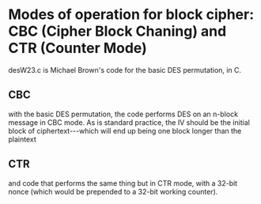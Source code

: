 # Modes of operation for block cipher: CBC (Cipher Block Chaning) and CTR (Counter Mode)

desW23.c is Michael Brown's code for the basic DES permutation, in C.

## CBC
with the basic DES permutation, the code performs DES on an n-block message in CBC mode. As is standard practice, the IV should be the initial block of ciphertext---which will end up being one block longer than the plaintext

## CTR
and code that performs the same thing but in CTR mode, with a 32-bit nonce (which would be prepended to a 32-bit working counter).